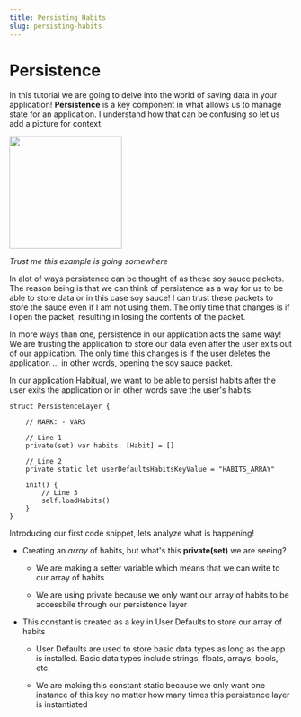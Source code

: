 ```yaml
---
title: Persisting Habits
slug: persisting-habits
---
```



# Persistence #

In this tutorial we are going to delve into the world of saving data in your application! **Persistence** is a key component in what allows us to manage state for an application.
I understand how that can be confusing so let us add a picture for context.

<img src="https://hungrygopher.com/wp-content/uploads/2015/07/soy_sauce_packet.jpg" width="200" height="200" />

*Trust me this example is going somewhere*


In alot of ways persistence can be thought of as these soy sauce packets. The reason being is that we can think of persistence as a way for us to be able to store data or in this case soy sauce! I can trust these packets to store the sauce even if I am not using them. The only time that changes is if I open the packet, resulting in losing the contents of the packet. 

In more ways than one, persistence in our application acts the same way! We are trusting the application to store our data even after the user exits out of our application. The only time this changes is if the user deletes the application ... in other words, opening the soy sauce packet.

In our application Habitual, we want to be able to persist habits after the user exits the application or in other words save the user's habits.

```
struct PersistenceLayer {
    
    // MARK: - VARS
    
    // Line 1
    private(set) var habits: [Habit] = []
    
    // Line 2
    private static let userDefaultsHabitsKeyValue = "HABITS_ARRAY"
    
    init() {
        // Line 3
        self.loadHabits()
    }
}
```

Introducing our first code snippet, lets analyze what is happening!

* Creating an *array* of habits, but what's this **private(set)** we are seeing? 
       
    - We are making a setter variable which means that we can write to our array of habits

    - We are using private because we only want our array of habits to be accessbile through our persistence layer

* This constant is created as a key in User Defaults to store our array of habits

    - User Defaults are used to store basic data types as long as the app is installed. Basic data types include strings, floats, arrays, bools, etc.

    - We are making this constant static because we only want one instance of this key no matter how many times this persistence layer is instantiated


    